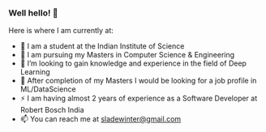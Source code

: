 ### Well hello! 👋

Here is where I am currently at:

- 🔭 I am a student at the Indian Institute of Science
- 🌱 I am pursuing my Masters in Computer Science & Engineering
- 👯 I’m looking to gain knowledge and experience in the field of Deep Learning
- 💬 After completion of my Masters I would be looking for a job profile in ML/DataScience
- ⚡  I am having almost 2 years of experience as a Software Developer at Robert Bosch India
- 📫 You can reach me at sladewinter@gmail.com

